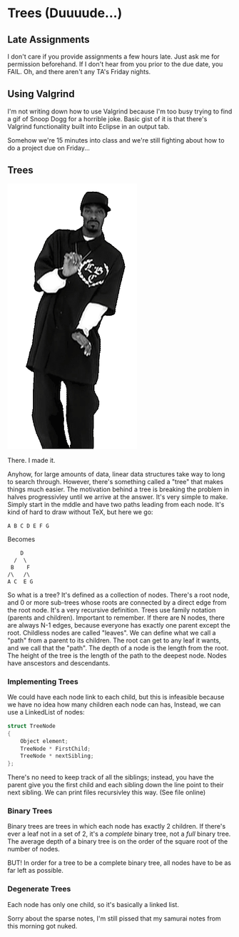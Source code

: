 # Trees (Duuuude...)

## Late Assignments

I don't care if you provide assignments a few hours late. Just ask me for permission beforehand. If I don't hear from you prior to the due date, you FAIL. Oh, and there aren't any TA's Friday nights.

## Using Valgrind

I'm not writing down how to use Valgrind because I'm too busy trying to find a gif of Snoop Dogg for a horrible joke. Basic gist of it is that there's Valgrind functionality built into Eclipse in an output tab.

Somehow we're 15 minutes into class and we're still fighting about how to do a project due on Friday...

## Trees

![SMOKE EVERY DAY](../res/Snoop.gif)

There. I made it.

Anyhow, for large amounts of data, linear data structures take way to long to search through. However, there's something called a "tree" that makes things much easier. The motivation behind a tree is breaking the problem in halves progressivley until we arrive at the answer. It's very simple to make. Simply start in the mddle and have two paths leading from each node. It's kind of hard to draw without TeX, but here we go:

```
A B C D E F G
```

Becomes

```
    D
  /  \
 B    F
/\   /\
A C  E G
```

So what is a tree? It's defined as a collection of nodes. There's a root node, and 0 or more sub-trees whose roots are connected by a direct edge from the root node. It's a very recursive definition. Trees use family notation (parents and children). Important to remember. If there are N nodes, there are always N-1 edges, because everyone has exactly one parent except the root. Childless nodes are called "leaves". We can define what we call a "path" from a parent to its children. The root can get to any leaf it wants, and we call that the "path". The depth of a node is the length from the root. The height of the tree is the length of the path to the deepest node. Nodes have anscestors and descendants.

### Implementing Trees

We could have each node link to each child, but this is infeasible because we have no idea how many children each node can has, Instead, we can use a LinkedList of nodes:

```c++
struct TreeNode
{
	Object element;
	TreeNode * FirstChild;
	TreeNode * nextSibling;
};
```

There's no need to keep track of all the siblings; instead, you have the parent give you the first child and each sibling down the line point to their next sibling. We can print files recursivley this way. (See file online)

### Binary Trees

Binary trees are trees in which each node has exactly 2 children. If there's ever a leaf not in a set of 2, it's a *complete* binary tree, not a *full* binary tree. The average depth of a binary tree is on the order of the square root of the number of nodes.

BUT! In order for a tree to be a complete binary tree, all nodes have to be as far left as possible.
### Degenerate Trees

Each node has only one child, so it's basically a linked list.

Sorry about the sparse notes, I'm still pissed that my samurai notes from this morning got nuked.
